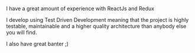 
I have a great amount of experience with ReactJs and Redux

I develop using Test Driven Development meaning that the project is highly testable, maintainable and a higher quality architecture than anybody else you will find.

I also have great banter ;)
